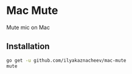 # Mac Mute

Mute mic on Mac

## Installation

```bash
go get -u github.com/ilyakaznacheev/mac-mute
mute
```
